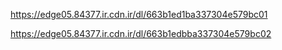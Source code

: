 https://edge05.84377.ir.cdn.ir/dl/663b1ed1ba337304e579bc01


https://edge05.84377.ir.cdn.ir/dl/663b1edbba337304e579bc02